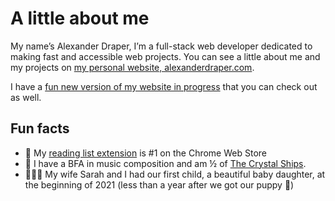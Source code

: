 # A little about me

My name’s Alexander Draper, I’m a full-stack web developer dedicated to making fast and accessible web projects. You can see a little about me and my projects on [my personal website, alexanderdraper.com](https://alexanderdraper.com).

I have a [fun new version of my website in progress](https://alex-os--alexanderdraper.netlify.app/) that you can check out as well.

## Fun facts

- 📖 My [reading list extension](https://github.com/alexpdraper/reading-list) is #1 on the Chrome Web Store
- 🎹 I have a BFA in music composition and am ½ of [The Crystal Ships](https://thecrystalships.com/).
- 👨‍👩‍👧 My wife Sarah and I had our first child, a beautiful baby daughter, at the beginning of 2021 (less than a year after we got our puppy 🐶)

<!--
**alexpdraper/alexpdraper** is a ✨ _special_ ✨ repository because its `README.md` (this file) appears on your GitHub profile.

Here are some ideas to get you started:

- 🔭 I’m currently working on ...
- 🌱 I’m currently learning ...
- 👯 I’m looking to collaborate on ...
- 🤔 I’m looking for help with ...
- 💬 Ask me about ...
- 📫 How to reach me: ...
- 😄 Pronouns: ...
- ⚡ Fun fact: ...
-->

